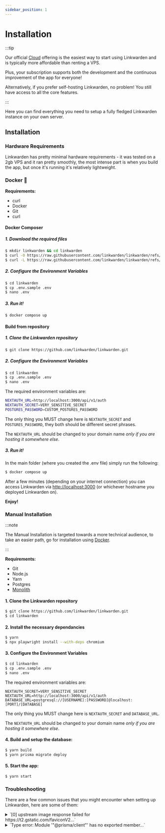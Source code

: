 ```yaml
---
sidebar_position: 1
---
```


# Installation

:::tip

Our official [Cloud](https://linkwarden.app/#pricing) offering is the easiest way to start using Linkwarden and is typically more affordable than renting a VPS.

Plus, your subscription supports both the development and the continuous improvement of the app for everyone!

Alternatively, if you prefer self-hosting Linkwarden, no problem! You still have access to all the core features.

:::

Here you can find everything you need to setup a fully fledged Linkwarden instance on your own server.

## Installation

### Hardware Requirements

Linkwarden has pretty minimal hardware requirements - it was tested on a 2gb VPS and it ran pretty smoothly, the most intense part is when you build the app, but once it's running it's relatively lightweight.

### Docker 🐋

**Requirements:**

- curl
- Docker
- Git
- curl

#### Docker Composer 
##### 1. Download the required files
```bash
$ mkdir linkwarden && cd linkwarden
$ curl -O https://raw.githubusercontent.com/linkwarden/linkwarden/refs/tags/v2.9.2/docker-compose.yml
$ curl -L https://raw.githubusercontent.com/linkwarden/linkwarden/refs/tags/v2.9.2/.env.sample -o ".env"
```

##### 2. Configure the Environment Variables

```bash
$ cd linkwarden
$ cp .env.sample .env
$ nano .env
```

##### 3. Run it!
```bash
$ docker compose up
```

#### Build from repository
##### 1. Clone the Linkwarden repository

```bash
$ git clone https://github.com/linkwarden/linkwarden.git
```

##### 2. Configure the Environment Variables

```bash
$ cd linkwarden
$ cp .env.sample .env
$ nano .env
```

The required environment variables are:

```bash
NEXTAUTH_URL=http://localhost:3000/api/v1/auth
NEXTAUTH_SECRET=VERY_SENSITIVE_SECRET
POSTGRES_PASSWORD=CUSTOM_POSTGRES_PASSWORD
```

The only thing you MUST change here is `NEXTAUTH_SECRET` and `POSTGRES_PASSWORD`, they both should be different secret phrases.

The `NEXTAUTH_URL` should be changed to your domain name _only if you are hosting it somewhere else_.

##### 3. Run it!

In the main folder (where you created the .env file) simply run the following:

```bash
$ docker compose up
```

After a few minutes (depending on your internet connection) you can access Linkwarden via [http://localhost:3000](http://localhost:3000) (or whichever hostname you deployed Linkwarden on).

**Enjoy!**

### Manual Installation

:::note

The Manual Installation is targeted towards a more technical audience, to take an easier path, go for installation using [Docker](/self-hosting/installation#docker-compose).

:::

**Requirements:**

- Git
- Node.js
- Yarn
- Postgres
- [Monolith](https://github.com/Y2Z/monolith)

#### 1. Clone the Linkwarden repository

```bash
$ git clone https://github.com/linkwarden/linkwarden.git
$ cd linkwarden
```

#### 2. Install the necessary dependancies

```bash
$ yarn
$ npx playwright install --with-deps chromium
```

#### 3. Configure the Environment Variables

```bash
$ cd linkwarden
$ cp .env.sample .env
$ nano .env
```

The required environment variables are:

```
NEXTAUTH_SECRET=VERY_SENSITIVE_SECRET
NEXTAUTH_URL=http://localhost:3000/api/v1/auth
DATABASE_URL=postgresql://[USERNAME]:[PASSWORD]@localhost:[PORT]/[DATABASE]
```

The only thing you MUST change here is `NEXTAUTH_SECRET` and `DATABASE_URL`.

The `NEXTAUTH_URL` should be changed to your domain name _only if you are hosting it somewhere else_.

#### 4. Build and setup the database:

```bash
$ yarn build
$ yarn prisma migrate deploy
```

#### 5. Start the app:

```bash
$ yarn start
```

### Troubleshooting

There are a few common issues that you might encounter when setting up Linkwarden, here are some of them:

<details>
    <summary>`[0] upstream image response failed for https://t2.gstatic.com/faviconV2...`</summary>

    This error is caused by the favicon (the website's logo) not being found, it's really not a big deal, but if you want to fix it, you can set an icon to the links that don't have a favicon, or you can just hide the icons. The favicon is the only part that isn't actually stored and is being fetched from the internet every time you load the page.

</details>

<details>
    <summary>`Type error: Module '"@prisma/client"' has no exported member...`</summary>

    This error is caused by the `@prisma/client` package not being installed correctly, to fix it, simply run:

    ```bash
    $ yarn prisma generate
    ```

</details>
